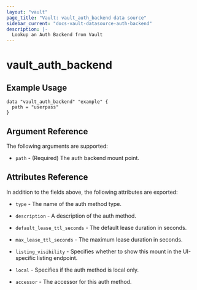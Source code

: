 ```yaml
---
layout: "vault"
page_title: "Vault: vault_auth_backend data source"
sidebar_current: "docs-vault-datasource-auth-backend"
description: |-
  Lookup an Auth Backend from Vault
---
```


# vault\_auth\_backend

## Example Usage

```hcl
data "vault_auth_backend" "example" {
  path = "userpass"
}
```

## Argument Reference

The following arguments are supported:

* `path` - (Required) The auth backend mount point.

## Attributes Reference

In addition to the fields above, the following attributes are exported:

* `type` - The name of the auth method type.

* `description` - A description of the auth method.

* `default_lease_ttl_seconds` - The default lease duration in seconds.

* `max_lease_ttl_seconds` - The maximum lease duration in seconds.

* `listing_visibility` - Specifies whether to show this mount in the UI-specific listing endpoint.

* `local` - Specifies if the auth method is local only.

* `accessor` - The accessor for this auth method.
